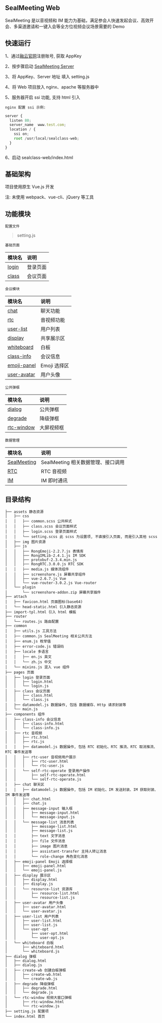 ## SealMeeting Web

SealMeeting 是以音视频和 IM 能力为基础，满足参会人快速发起会议、高效开会、多渠道邀请和一键入会等全方位视频会议场景需要的 Demo

## 快速运行

1、通过[融云官网](https://developer.rongcloud.cn/signup?_blank)注册账号, 获取 AppKey

2、按步骤启动 [SealMeeting Server](https://github.com/rongcloud/sealclass-server?_blank)

3、将 AppKey、Server 地址 填入 setting.js

4、将 Web 项目放入 nginx、apache 等服务器中

5、服务器开启 ssi 功能, 支持 html 引入

`nginx 配置 ssi 示例:`

```js
server {
  listen 80;
  server_name  www.test.com;
  location / {
    ssi on;
    root /usr/local/sealclass-web;
  }
}
```

6、启动 sealclass-web/index.html

## 基础架构

项目使用原生 Vue.js 开发

注: 未使用 webpack、vue-cli、jQuery 等工具

## 功能模块

`配置文件`

> setting.js

`基础页面`

| 模块名        | 说明     |
| :---------- | :------- |
| [login](./docs/login.md) |  登录页面  |
| [class](./docs/class.md) |  会议页面  |

`会议模块`

| 模块名        | 说明     |
| :---------- | :------- |
| [chat](./docs/class/chat.md) |  聊天功能  |
| [rtc](./docs/class/rtc.md) |  音视频功能  |
| [user-list](./docs/class/user-list.md) |  用户列表  |
| [display](./docs/class/display.md) |  共享展示区  |
| [whiteboard](./docs/class/whiteboard.md) |  白板  |
| [class-info](./docs/class/class-info.md) |  会议信息  |
| [emoji-panel](./docs/class/emoji-panel.md) |  Emoji 选择区  |
| [user-avatar](./docs/class/user-avatar.md) |  用户头像  |

`公共弹框`

| 模块名        | 说明     |
| :---------- | :------- |
| [dialog](./docs/dialog/dialog.md) |  公共弹框  |
| [degrade](./docs/dialog/degrade.md) |  降级弹框  |
| [rtc-window](./docs/dialog/rtc-window.md) |  大屏视频框  |

`数据管理`

| 模块名        | 说明     |
| :---------- | :------- |
| [SealMeeting](./docs/datamodel/sealClass.md) |  SealMeeting 相关数据管理、接口调用  |
| [RTC](./docs/datamodel/rtc.md) |  RTC 音视频  |
| [IM](./docs/datamodel/im.md) |  IM 即时通讯  |

## 目录结构

```
├── assets 静态资源
│   ├── css
│   │   ├── common.scss 公共样式
│   │   ├── class.scss 会议页面样式
│   │   ├── login.scss 登录页面样式
│   │   └── setting.scss 此 scss 为设置项, 不直接引入页面, 而是引入其他 scss
│   ├── img 图片资源
│   ├── js
│   │   ├── RongEmoji-2.2.7.js 表情库
│   │   ├── RongIMLib-2.4.1.js IM SDK
│   │   ├── protobuf-2.3.4.min.js
│   │   ├── RongRTC.3.0.0.js RTC SDK
│   │   ├── media.js 媒体流组件
│   │   ├── screenshare.js 屏幕共享组件
│   │   ├── vue-2.6.7.js Vue
│   │   └── vue-router-3.0.2.js Vue-router
│   └── plugin
│       └── screenshare-addon.zip 屏幕共享插件
├── attach
│   ├── favicon.html 页面图标(base64)
│   └── head-static.html 引入静态资源
├── import-tpl.html 引入 html 模板
├── router
│   └── routes.js 路由配置
├── common
│   ├── utils.js 工具方法
│   ├── common.js SealMeeting 相关公共方法
│   ├── enum.js 枚举值
│   ├── error-code.js 错误码
│   ├── locale 多语言
│   │   ├── en.js 英文
│   │   └── zh.js 中文
│   └── mixins.js 混入 vue 组件
├── pages 页面
│   ├── login 登录页面
│   │   ├── login.html
│   │   └── login.js
│   ├── class 会议页面
│   │   ├── class.html
│   │   └── class.js
│   ├── datamodel.js 数据操作, 包括 数据缓存、Http 请求封装等
│   └── main.js
├── components 组件
│   ├── class-info 会议信息
│   │   ├── class-info.html
│   │   └── class-info.js
│   ├── rtc 音视频
│   │   ├── rtc.html
│   │   ├── rtc.js
│   │   ├── datamodel.js 数据操作, 包括 RTC 初始化、RTC 推流、RTC 取消推流、RTC 事件发送等
│   │   ├── rtc-user 音视频用户展示
│   │   │   ├── rtc-user.html
│   │   │   └── rtc-user.js
│   │   └── self-rtc-operate 登录用户操作
│   │       ├── self-rtc-operate.html
│   │       └── self-rtc-operate.js
│   ├── chat 聊天区
│   │   ├── datamodel.js 数据操作, 包括 IM 初始化、IM 发送封装、IM 获取封装、IM 事件发送等
│   │   ├── chat.html 
│   │   ├── chat.js
│   │   ├── message-input 输入框
│   │   │   ├── message-input.html
│   │   │   └── message-input.js
│   │   └── message-list 消息列表
│   │       ├── message-list.html 
│   │       ├── message-list.js
│   │       ├── text 文字消息
│   │       ├── file 文件消息
│   │       ├── image 图片消息
│   │       ├── assistant-transfer 主持人转让消息
│   │       └── role-change 角色变化消息
│   ├── emoji-panel Emoji 选择框
│   │   ├── emoji-panel.html
│   │   └── emoji-panel.js
│   ├── display 展示区
│   │   ├── display.html
│   │   ├── display.js
│   │   └── resource-list 资源库
│   │       ├── resource-list.html
│   │       └── resource-list.js
│   ├── user-avatar 用户头像
│   │   ├── user-avatar.html
│   │   └── user-avatar.js
│   ├── user-list 用户列表
│   │   ├── user-list.html
│   │   ├── user-list.js
│   │   └── user-opt
│   │       ├── user-opt.html
│   │       └── user-opt.js
│   └── whiteboard 白板
│       ├── whiteboard.html
│       └── whiteboard.js
├── dialog 弹框
│   ├── dialog.html
│   ├── dialog.js
│   ├── create-wb 创建白板弹框
│   │   ├── create-wb.html
│   │   └── create-wb.js
│   ├── degrade 降级弹框
│   │   ├── degrade.html
│   │   └── degrade.js
│   └── rtc-window 视频大窗口弹框
│       ├── rtc-window.html
│       └── rtc-window.js
├── setting.js 配置项
└── index.html 首页
```
